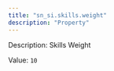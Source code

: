 ```yaml
---
title: "sn_si.skills.weight"
description: "Property"
---
```


Description: Skills Weight

Value: `10`